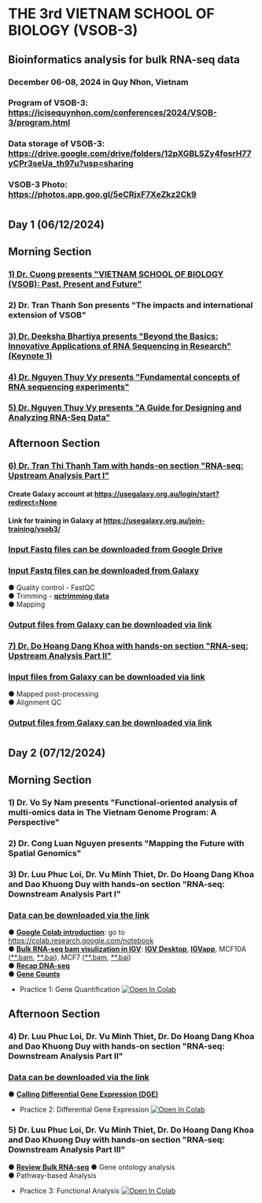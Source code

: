 # THE 3rd VIETNAM SCHOOL OF BIOLOGY (VSOB-3)
## Bioinformatics analysis for bulk RNA-seq data
### December 06-08, 2024 in Quy Nhon, Vietnam
###
### Program of VSOB-3: https://icisequynhon.com/conferences/2024/VSOB-3/program.html
### Data storage of VSOB-3: https://drive.google.com/drive/folders/12pXGBLSZy4fosrH77yCPr3seUa_th97u?usp=sharing
### VSOB-3 Photo: https://photos.app.goo.gl/5eCRjxF7XeZkz2Ck9
#
## Day 1 (06/12/2024)
## Morning Section
### [**1) Dr. Cuong presents "VIETNAM SCHOOL OF BIOLOGY (VSOB): Past, Present and Future"**](https://github.com/luuloi/VSOB3_bulk_RNA-seq/blob/d29ef639ea3bae0c557753d6c8d4ef70033b8224/Day1_20241206/VSOB-intro_Dr_Cuong.pdf)
### 2) Dr. Tran Thanh Son presents "The impacts and international extension of VSOB"
### [**3) Dr. Deeksha Bhartiya presents "Beyond the Basics: Innovative Applications of RNA Sequencing in Research" (Keynote 1)**](https://github.com/luuloi/VSOB3_bulk_RNA-seq/blob/97672e51d70ee2e5bab0288eac808616ac721a2d/Day1_20241206/Invited_Talks_RNAseq-Talk-VSOB3-DeekshaBhartiya.pdf)
### [**4) Dr. Nguyen Thuy Vy presents "Fundamental concepts of RNA sequencing experiments"**](https://github.com/luuloi/VSOB3_bulk_RNA-seq/blob/7b8475a86b3391a21b4444516639eb617313a9a3/Day1_20241206/VSOB3-NTVy-FundamentalConcepts.pdf)
### [**5) Dr. Nguyen Thuy Vy presents "A Guide for Designing and Analyzing RNA-Seq Data"**](https://github.com/luuloi/VSOB3_bulk_RNA-seq/blob/7b8475a86b3391a21b4444516639eb617313a9a3/Day1_20241206/VSOB3-NTVy-ExpDesign.pdf)
## Afternoon Section
### [**6) Dr. Tran Thi Thanh Tam with hands-on section "RNA-seq: Upstream Analysis Part I"**](https://github.com/luuloi/VSOB3_bulk_RNA-seq/blob/c85de92dedf1be0657ce446a7a05ef33513db356/Day1_20241206/03-VSOB3_RNA_seq_Upstream_Analysis_partI_Tam_Tran_part1.pdf)
#### Create Galaxy account at https://usegalaxy.org.au/login/start?redirect=None
#### Link for training in Galaxy at https://usegalaxy.org.au/join-training/vsob3/
### [**Input Fastq files can be downloaded from Google Drive**](https://drive.google.com/drive/folders/14k-lzmrjOdmzaA2a6vyQZwnoL6i_ABEa?usp=sharing)
### [**Input Fastq files can be downloaded from Galaxy**](https://usegalaxy.org.au/u/tam-tran/h/rnaseq-raw-data)
● Quality control - FastQC\
● Trimming - [**qctrimming data**](https://usegalaxy.org.au/u/tam-tran/w/rnaseqqctrimmingmapping)\
● Mapping
### [**Output files from Galaxy can be downloaded via link**](https://usegalaxy.org.au/u/tam-tran/h/rnasequpstreamtest)
### [**7) Dr. Do Hoang Dang Khoa with hands-on section "RNA-seq: Upstream Analysis Part II"**](https://github.com/luuloi/VSOB3_bulk_RNA-seq/blob/4c740a26222f448eddaa83fffde79a4574585ade/Day1_20241206/RNASeq_UPSTREAM_ANALYSIS_PART2.pptx)
### [**Input files from Galaxy can be downloaded via link**](https://usegalaxy.org.au/u/tam-tran/h/rnasequpstreamtest)
● Mapped post-processing\
● Alignment QC
### [**Output files from Galaxy can be downloaded via link**](https://usegalaxy.org.au/published/history?id=06790bbe3b46aec0)
#
#
## Day 2 (07/12/2024)
## Morning Section
### 1) Dr. Vo Sy Nam presents "Functional-oriented analysis of multi-omics data in The Vietnam Genome Program: A Perspective"
### 2) Dr. Cong Luan Nguyen presents "Mapping the Future with Spatial Genomics"
### 3) Dr. Luu Phuc Loi, Dr. Vu Minh Thiet, Dr. Do Hoang Dang Khoa and Dao Khuong Duy with hands-on section "RNA-seq: Downstream Analysis Part I"
### [**Data can be downloaded via the link**](https://drive.google.com/drive/folders/18MYkREbWRh5JZLFii8jJQ7_4RfT8qa0z?usp=sharing)
● [**Google Colab introduction**](https://github.com/luuloi/VSOB3_bulk_RNA-seq/blob/65a1d856433e7620d92041cb61e480c39b658ba0/Day2_20241207/An_Introduction_to_Google_Colab_by_Adrian_Dolinay_Medium.pdf): go to https://colab.research.google.com/notebook \
● [**Bulk RNA-seq bam visulization in IGV**](https://github.com/luuloi/VSOB3_bulk_RNA-seq/blob/e7b9d49c9642e1cd7df5e4acb454b604fa8c28a1/Day2_20241207/IGV_bulk_RNASeq.pdf): [**IGV Desktop**](https://igv.org/doc/desktop/#DownloadPage/), [**IGVapp**](https://igv.org/app/), MCF10A ([**.bam](https://github.com/luuloi/VSOB3_bulk_RNA-seq/blob/5d878910befbd89ada42c6d6693058f284c30968/Day2_20241207/MCF10A_DNMT3A.bam), [**.bai](https://github.com/luuloi/VSOB3_bulk_RNA-seq/blob/5d878910befbd89ada42c6d6693058f284c30968/Day2_20241207/MCF10A_DNMT3A.bam.bai)), MCF7 ([**.bam](https://github.com/luuloi/VSOB3_bulk_RNA-seq/blob/5d878910befbd89ada42c6d6693058f284c30968/Day2_20241207/MCF7_DNMT3A.bam), [**.bai](https://github.com/luuloi/VSOB3_bulk_RNA-seq/blob/5d878910befbd89ada42c6d6693058f284c30968/Day2_20241207/MCF7_DNMT3A.bam.bai))\
● [**Recap DNA-seq**](https://github.com/luuloi/VSOB3_bulk_RNA-seq/blob/b84436d228835d9264a5cd6106d44250c4fd6d6b/Day2_20241207/Introduction_DNA-seq.pdf) \
● [**Gene Counts**](https://github.com/luuloi/VSOB3_bulk_RNA-seq/blob/main/Day2_20241207/Gene_Quantification.pdf)
- Practice 1: Gene Quantification [![Open In Colab](https://colab.research.google.com/assets/colab-badge.svg)](https://colab.research.google.com/drive/1HhlDZbwF9hQwqzJNqNrOAKjTwylG6iAv?usp=sharing)

##
## Afternoon Section
### 4) Dr. Luu Phuc Loi, Dr. Vu Minh Thiet, Dr. Do Hoang Dang Khoa and Dao Khuong Duy with hands-on section "RNA-seq: Downstream Analysis Part II"
### [**Data can be downloaded via the link**](https://drive.google.com/drive/folders/18MYkREbWRh5JZLFii8jJQ7_4RfT8qa0z?usp=sharing)
● [**Calling Differential Gene Expression (DGE)**](https://colab.research.google.com/drive/1JcPoLnZtEZoJH9z6M1_ViP23tN9vOUVf?usp=sharing)
- Practice 2: Differential Gene Expression [![Open In Colab](https://colab.research.google.com/assets/colab-badge.svg)](https://colab.research.google.com/drive/1JcPoLnZtEZoJH9z6M1_ViP23tN9vOUVf?usp=sharing) 

###
### 5) Dr. Luu Phuc Loi, Dr. Vu Minh Thiet, Dr. Do Hoang Dang Khoa and Dao Khuong Duy with hands-on section "RNA-seq: Downstream Analysis Part III"
● [**Review Bulk RNA-seq**](https://github.com/luuloi/VSOB3_bulk_RNA-seq/blob/50b19e30ee09e7711aa7ece4d74caf8cb58b6cd8/Day2_20241207/01_introduction_to_lecture_bulk_RNA-seq.pdf)
● Gene ontology analysis \
● Pathway-based Analysis
- Practice 3: Functional Analysis [![Open In Colab](https://colab.research.google.com/assets/colab-badge.svg)](https://colab.research.google.com/drive/1uvY0IK2Dl75L61A0KEkXAIad3DDaEOMp?usp=sharing)


